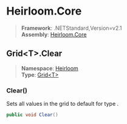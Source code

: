 # Heirloom.Core

> **Framework**: .NETStandard,Version=v2.1  
> **Assembly**: [Heirloom.Core][0]  

## Grid\<T>.Clear

> **Namespace**: [Heirloom][0]  
> **Type**: [Grid\<T>][1]  

### Clear()

Sets all values in the grid to default for type <typeparamref name="T" /> .

```cs
public void Clear()
```

[0]: ../../../Heirloom.Core.md
[1]: ../Grid[T].md
